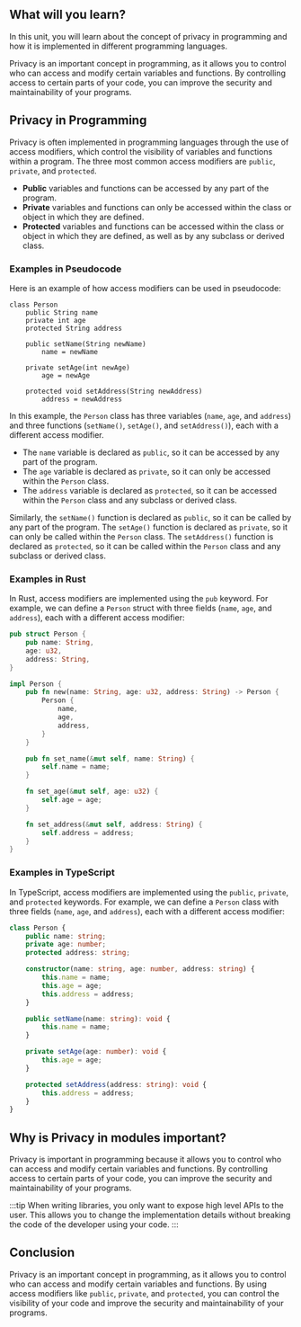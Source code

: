 ## What will you learn?

In this unit, you will learn about the concept of privacy in programming and how it is implemented in different programming languages.

Privacy is an important concept in programming, as it allows you to control who can access and modify certain variables and functions. By controlling access to certain parts of your code, you can improve the security and maintainability of your programs.

## Privacy in Programming

Privacy is often implemented in programming languages through the use of access modifiers, which control the visibility of variables and functions within a program. The three most common access modifiers are `public`, `private`, and `protected`.

- **Public** variables and functions can be accessed by any part of the program.
- **Private** variables and functions can only be accessed within the class or object in which they are defined.
- **Protected** variables and functions can be accessed within the class or object in which they are defined, as well as by any subclass or derived class.

### Examples in Pseudocode

Here is an example of how access modifiers can be used in pseudocode:

```pseudocode
class Person
    public String name
    private int age
    protected String address

    public setName(String newName)
        name = newName

    private setAge(int newAge)
        age = newAge

    protected void setAddress(String newAddress)
        address = newAddress
```

In this example, the `Person` class has three variables (`name`, `age`, and `address`) and three functions (`setName()`, `setAge()`, and `setAddress()`), each with a different access modifier.

- The `name` variable is declared as `public`, so it can be accessed by any part of the program.
- The `age` variable is declared as `private`, so it can only be accessed within the `Person` class.
- The `address` variable is declared as `protected`, so it can be accessed within the `Person` class and any subclass or derived class.

Similarly, the `setName()` function is declared as `public`, so it can be called by any part of the program. The `setAge()` function is declared as `private`, so it can only be called within the `Person` class. The `setAddress()` function is declared as `protected`, so it can be called within the `Person` class and any subclass or derived class.

### Examples in Rust

In Rust, access modifiers are implemented using the `pub` keyword. For example, we can define a `Person` struct with three fields (`name`, `age`, and `address`), each with a different access modifier:

```rust
pub struct Person {
    pub name: String,
    age: u32,
    address: String,
}

impl Person {
    pub fn new(name: String, age: u32, address: String) -> Person {
        Person {
            name,
            age,
            address,
        }
    }

    pub fn set_name(&mut self, name: String) {
        self.name = name;
    }

    fn set_age(&mut self, age: u32) {
        self.age = age;
    }

    fn set_address(&mut self, address: String) {
        self.address = address;
    }
}
```

### Examples in TypeScript

In TypeScript, access modifiers are implemented using the `public`, `private`, and `protected` keywords. For example, we can define a `Person` class with three fields (`name`, `age`, and `address`), each with a different access modifier:

```typescript
class Person {
    public name: string;
    private age: number;
    protected address: string;

    constructor(name: string, age: number, address: string) {
        this.name = name;
        this.age = age;
        this.address = address;
    }

    public setName(name: string): void {
        this.name = name;
    }

    private setAge(age: number): void {
        this.age = age;
    }

    protected setAddress(address: string): void {
        this.address = address;
    }
}
```

## Why is Privacy in modules important?

Privacy is important in programming because it allows you to control who can access and modify certain variables and functions. By controlling access to certain parts of your code, you can improve the security and maintainability of your programs.


:::tip
When writing libraries, you only want to expose high level APIs to the user. This allows you to change the implementation details without breaking the code of the developer using your code.
:::


## Conclusion

Privacy is an important concept in programming, as it allows you to control who can access and modify certain variables and functions. By using access modifiers like `public`, `private`, and `protected`, you can control the visibility of your code and improve the security and maintainability of your programs.